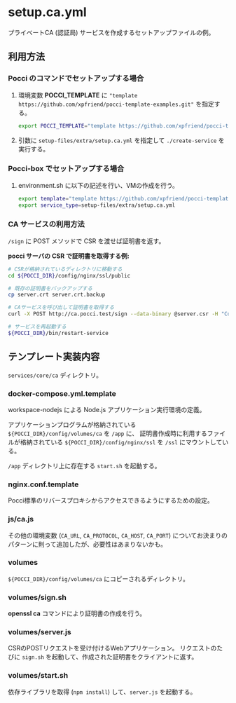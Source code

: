 setup.ca.yml
================
プライベートCA (認証局) サービスを作成するセットアップファイルの例。

利用方法
--------
### Pocci のコマンドでセットアップする場合
1.  環境変数 **POCCI_TEMPLATE** に
    `"template https://github.com/xpfriend/pocci-template-examples.git"` を指定する。

    ```bash
    export POCCI_TEMPLATE="template https://github.com/xpfriend/pocci-template-examples.git"
    ```

1.  引数に `setup-files/extra/setup.ca.yml` を指定して `./create-service`
    を実行する。

### Pocci-box でセットアップする場合
1.  environment.sh に以下の記述を行い、VMの作成を行う。

    ```bash
    export template="template https://github.com/xpfriend/pocci-template-examples.git"
    export service_type=setup-files/extra/setup.ca.yml
    ```

### CA サービスの利用方法
`/sign` に POST メソッドで CSR を渡せば証明書を返す。

**pocci サーバの CSR で証明書を取得する例:**
```bash
# CSRが格納されているディレクトリに移動する
cd ${POCCI_DIR}/config/nginx/ssl/public

# 既存の証明書をバックアップする
cp server.crt server.crt.backup

# CAサービスを呼び出して証明書を取得する
curl -X POST http://ca.pocci.test/sign --data-binary @server.csr -H "Content-Type: text/plain" > server.crt

# サービスを再起動する
${POCCI_DIR}/bin/restart-service
```


テンプレート実装内容
--------------------
`services/core/ca` ディレクトリ。

### docker-compose.yml.template
workspace-nodejs による Node.js アプリケーション実行環境の定義。

アプリケーションプログラムが格納されている `${POCCI_DIR}/config/volumes/ca` を `/app` に、
証明書作成時に利用するファイルが格納されている `${POCCI_DIR}/config/nginx/ssl` を `/ssl` にマウントしている。

`/app` ディレクトリ上に存在する `start.sh` を起動する。


### nginx.conf.template
Pocci標準のリバースプロキシからアクセスできるようにするための設定。


### js/ca.js
その他の環境変数 (`CA_URL`, `CA_PROTOCOL`, `CA_HOST`, `CA_PORT`)
についてお決まりのパターンに則って追加したが、必要性はあまりないかも。

### volumes
`${POCCI_DIR}/config/volumes/ca` にコピーされるディレクトリ。


### volumes/sign.sh
**openssl ca** コマンドにより証明書の作成を行う。

### volumes/server.js
CSRのPOSTリクエストを受け付けるWebアプリケーション。
リクエストのたびに `sign.sh` を起動して、作成された証明書をクライアントに返す。

### volumes/start.sh
依存ライブラリを取得 (`npm install`) して、`server.js` を起動する。
